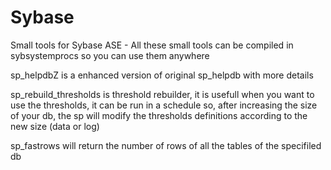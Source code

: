 # Sybase
Small tools for Sybase ASE - All these small tools can be compiled in sybsystemprocs so you can use them anywhere

sp_helpdbZ is a enhanced version of original sp_helpdb with more details

sp_rebuild_thresholds is threshold rebuilder, it is usefull when you want to use the thresholds, it can be run in a schedule so, after increasing the size of your db,
the sp will modify the thresholds definitions according to the new size (data or log)

sp_fastrows will return the number of rows of all the tables of the specifiled db 


